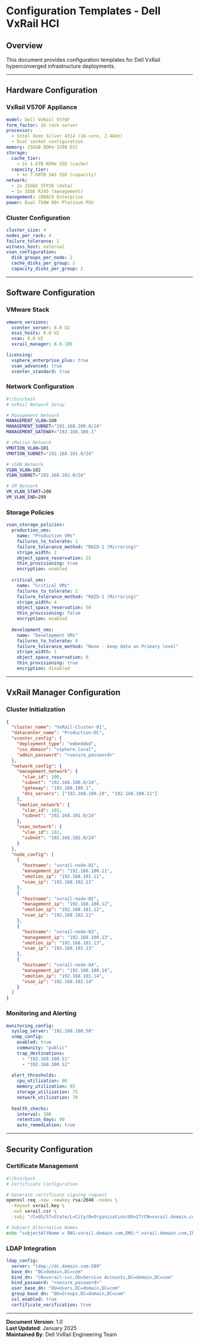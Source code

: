 # Configuration Templates - Dell VxRail HCI

## Overview

This document provides configuration templates for Dell VxRail hyperconverged infrastructure deployments.

---

## Hardware Configuration

### VxRail V570F Appliance
```yaml
model: Dell VxRail V570F
form_factor: 1U rack server
processor: 
  - Intel Xeon Silver 4314 (16-core, 2.4GHz)
  - Dual socket configuration
memory: 256GB DDR4-3200 ECC
storage:
  cache_tier:
    - 2x 1.6TB NVMe SSD (cache)
  capacity_tier:
    - 4x 7.68TB SAS SSD (capacity)
network:
  - 2x 25GbE SFP28 (data)
  - 1x 1GbE RJ45 (management)
management: iDRAC9 Enterprise
power: Dual 750W 80+ Platinum PSU
```

### Cluster Configuration
```yaml
cluster_size: 4
nodes_per_rack: 4
failure_tolerance: 1
witness_host: external
vsan_configuration:
  disk_groups_per_node: 2
  cache_disks_per_group: 1
  capacity_disks_per_group: 2
```

---

## Software Configuration

### VMware Stack
```yaml
vmware_versions:
  vcenter_server: 8.0 U2
  esxi_hosts: 8.0 U2
  vsan: 8.0 U2
  vxrail_manager: 8.0.100

licensing:
  vsphere_enterprise_plus: true
  vsan_advanced: true
  vcenter_standard: true
```

### Network Configuration
```bash
#!/bin/bash
# VxRail Network Setup

# Management Network
MANAGEMENT_VLAN=100
MANAGEMENT_SUBNET="192.168.100.0/24"
MANAGEMENT_GATEWAY="192.168.100.1"

# vMotion Network
VMOTION_VLAN=101
VMOTION_SUBNET="192.168.101.0/24"

# vSAN Network
VSAN_VLAN=102
VSAN_SUBNET="192.168.102.0/24"

# VM Network
VM_VLAN_START=200
VM_VLAN_END=299
```

### Storage Policies
```yaml
vsan_storage_policies:
  production_vms:
    name: "Production VMs"
    failures_to_tolerate: 1
    failure_tolerance_method: "RAID-1 (Mirroring)"
    stripe_width: 2
    object_space_reservation: 25
    thin_provisioning: true
    encryption: enabled
    
  critical_vms:
    name: "Critical VMs"
    failures_to_tolerate: 2
    failure_tolerance_method: "RAID-1 (Mirroring)"
    stripe_width: 4
    object_space_reservation: 50
    thin_provisioning: false
    encryption: enabled
    
  development_vms:
    name: "Development VMs"
    failures_to_tolerate: 0
    failure_tolerance_method: "None - keep data on Primary level"
    stripe_width: 1
    object_space_reservation: 0
    thin_provisioning: true
    encryption: disabled
```

---

## VxRail Manager Configuration

### Cluster Initialization
```json
{
  "cluster_name": "VxRail-Cluster-01",
  "datacenter_name": "Production-DC",
  "vcenter_config": {
    "deployment_type": "embedded",
    "sso_domain": "vsphere.local",
    "admin_password": "<secure_password>"
  },
  "network_config": {
    "management_network": {
      "vlan_id": 100,
      "subnet": "192.168.100.0/24",
      "gateway": "192.168.100.1",
      "dns_servers": ["192.168.100.10", "192.168.100.11"]
    },
    "vmotion_network": {
      "vlan_id": 101,
      "subnet": "192.168.101.0/24"
    },
    "vsan_network": {
      "vlan_id": 102,
      "subnet": "192.168.102.0/24"
    }
  },
  "node_config": [
    {
      "hostname": "vxrail-node-01",
      "management_ip": "192.168.100.11",
      "vmotion_ip": "192.168.101.11",
      "vsan_ip": "192.168.102.11"
    },
    {
      "hostname": "vxrail-node-02",
      "management_ip": "192.168.100.12",
      "vmotion_ip": "192.168.101.12",
      "vsan_ip": "192.168.102.12"
    },
    {
      "hostname": "vxrail-node-03",
      "management_ip": "192.168.100.13",
      "vmotion_ip": "192.168.101.13",
      "vsan_ip": "192.168.102.13"
    },
    {
      "hostname": "vxrail-node-04",
      "management_ip": "192.168.100.14",
      "vmotion_ip": "192.168.101.14",
      "vsan_ip": "192.168.102.14"
    }
  ]
}
```

### Monitoring and Alerting
```yaml
monitoring_config:
  syslog_server: "192.168.100.50"
  snmp_config:
    enabled: true
    community: "public"
    trap_destinations:
      - "192.168.100.51"
      - "192.168.100.52"
  
  alert_thresholds:
    cpu_utilization: 80
    memory_utilization: 85
    storage_utilization: 75
    network_utilization: 70
  
  health_checks:
    interval: 300
    retention_days: 90
    auto_remediation: true
```

---

## Security Configuration

### Certificate Management
```bash
#!/bin/bash
# Certificate Configuration

# Generate certificate signing request
openssl req -new -newkey rsa:2048 -nodes \
  -keyout vxrail.key \
  -out vxrail.csr \
  -subj "/C=US/ST=State/L=City/O=Organization/OU=IT/CN=vxrail.domain.com"

# Subject Alternative Names
echo "subjectAltName = DNS:vxrail.domain.com,DNS:*.vxrail.domain.com,IP:192.168.100.10" > san.conf
```

### LDAP Integration
```yaml
ldap_config:
  server: "ldap://dc.domain.com:389"
  base_dn: "DC=domain,DC=com"
  bind_dn: "CN=vxrail-svc,OU=Service Accounts,DC=domain,DC=com"
  bind_password: "<secure_password>"
  user_base_dn: "OU=Users,DC=domain,DC=com"
  group_base_dn: "OU=Groups,DC=domain,DC=com"
  ssl_enabled: true
  certificate_verification: true
```

---

**Document Version**: 1.0  
**Last Updated**: January 2025  
**Maintained By**: Dell VxRail Engineering Team